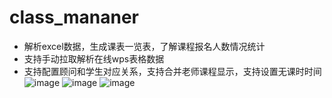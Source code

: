 # class_mananer
- 解析excel数据，生成课表一览表，了解课程报名人数情况统计
- 支持手动拉取解析在线wps表格数据
- 支持配置顾问和学生对应关系，支持合并老师课程显示，支持设置无课时时间
![image](https://github.com/user-attachments/assets/c8e41a5d-adb7-4f8b-9cdb-56a1c792cec0)
![image](https://github.com/user-attachments/assets/3a9d7877-2dc8-4dd4-bfb7-e811586d339b)
![image](https://github.com/user-attachments/assets/54c5a5fb-ddd3-4ee3-a07f-246b42f8c7dc)

